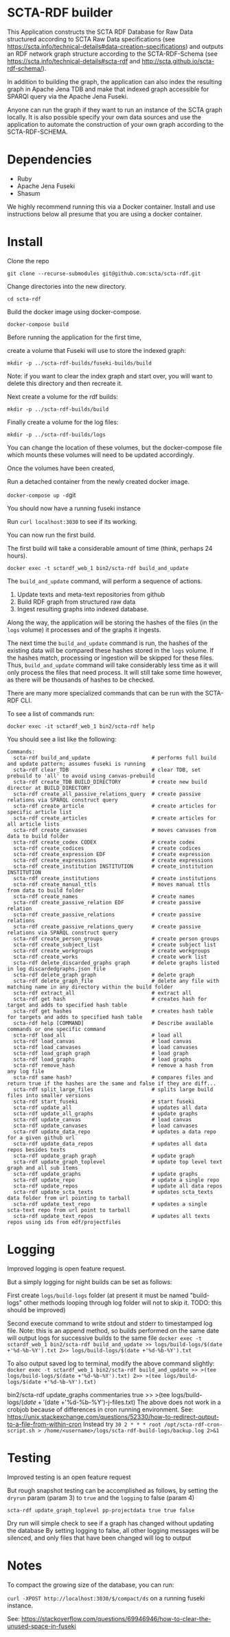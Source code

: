 # SCTA-RDF builder

This Application constructs the SCTA RDF Database for Raw Data structured according to SCTA Raw Data specifications (see https://scta.info/technical-details#data-creation-specifications) and outputs an RDF network graph structure according to the SCTA-RDF-Schema (see https://scta.info/technical-details#scta-rdf and http://scta.github.io/scta-rdf-schema/).

In addition to building the graph, the application can also index the resulting graph in Apache Jena TDB and make that indexed graph accessible for SPARQl query via the Apache Jena Fuseki.

Anyone can run the graph if they want to run an instance of the SCTA graph locally. It is also possible specify your own data sources and use the application to automate the construction of your own graph according to the SCTA-RDF-SCHEMA.

# Dependencies

* Ruby
* Apache Jena Fuseki
* Shasum

We highly recommend running this via a Docker container. Install and use instructions below all presume that you are using a docker container.

# Install

Clone the repo

`git clone --recurse-submodules git@github.com:scta/scta-rdf.git`

Change directories into the new directory.

`cd scta-rdf`


Build the docker image using docker-compose.

`docker-compose build`

Before running the application for the first time,

create a volume that Fuseki will use to store the indexed graph:

`mkdir -p ../scta-rdf-builds/fuseki-builds/build`

Note: if you want to clear the index graph and start over, you will want to delete this directory and then recreate it.

Next create a volume for the rdf builds:

`mkdir -p ../scta-rdf-builds/build`

Finally create a volume for the log files:

`mkdir -p ../scta-rdf-builds/logs`

You can change the location of these volumes, but the docker-compose file which mounts these volumes will need to be updated accordingly.

Once the volumes have been created,

Run a detached container from the newly created docker image.

`docker-compose up -d`git 

You should now have a running fuseki instance

Run `curl localhost:3030` to see if its working.

You can now run the first build.

The first build will take a considerable amount of time (think, perhaps 24 hours).

`docker exec -t sctardf_web_1 bin2/scta-rdf build_and_update`

The `build_and_update` command, will perform a sequence of actions.

1. Update texts and meta-text repositories from github
3. Build RDF graph from structured raw data
4. Ingest resulting graphs into indexed database.

Along the way, the application will be storing the hashes of the files (in the `logs` volume) it processes
and of the graphs it ingests.

The next time the `build_and_update` command is run, the hashes of the existing data
will be compared these hashes stored in the `logs` volume. If the hashes match,
processing or ingestion will be skipped for these files. Thus, `build_and_update` command
will take considerably less time as it will only process the files that need process.
It will still take some time however, as there will be thousands of hashes to be checked.

There are many more specialized commands that can be run with the SCTA-RDF CLI.

To see a list of commands run:

`docker exec -it sctardf_web_1 bin2/scta-rdf help`

You should see a list like the following:

```
Commands:
  scta-rdf build_and_update                    # performs full build and update pattern; assumes fuseki is running
  scta-rdf clear_TDB                           # clear TDB, set prebuild to 'all' to avoid using canvas-prebuild
  scta-rdf create_TDB BUILD_DIRECTORY          # create new build director at BUILD_DIRECTORY
  scta-rdf create_all_passive_relations_query  # create passive relations via SPARQL construct query
  scta-rdf create_article                      # create articles for specific article list
  scta-rdf create_articles                     # create articles for all article lists
  scta-rdf create_canvases                     # moves canvases from data to build folder
  scta-rdf create_codex CODEX                  # create codex
  scta-rdf create_codices                      # create codices
  scta-rdf create_expression EDF               # create expression
  scta-rdf create_expressions                  # create expressions
  scta-rdf create_institution INSTITUTION      # create_institution INSTITUTION
  scta-rdf create_institutions                 # create institutions
  scta-rdf create_manual_ttls                  # moves manual ttls from data to build folder
  scta-rdf create_names                        # create names
  scta-rdf create_passive_relation EDF         # create passive relation
  scta-rdf create_passive_relations            # create passive relations
  scta-rdf create_passive_relations_query      # create passive relations via SPARQL construct query
  scta-rdf create_person_groups                # create person groups
  scta-rdf create_subject_list                 # create subject list
  scta-rdf create_workgroups                   # create workgroups
  scta-rdf create_works                        # create work list
  scta-rdf delete_discarded_graphs graph       # delete graphs listed in log discardedgraphs.json file
  scta-rdf delete_graph graph                  # delete graph
  scta-rdf delete_graph_file                   # delete any file with matching name in any directory within the build folder
  scta-rdf extract_all                         # extract all
  scta-rdf get hash                            # creates hash for target and adds to specified hash table
  scta-rdf get hashes                          # creates hash table for targets and adds to specified hash table
  scta-rdf help [COMMAND]                      # Describe available commands or one specific command
  scta-rdf load_all                            # load all
  scta-rdf load_canvas                         # load canvas
  scta-rdf load_canvases                       # load canvases
  scta-rdf load_graph graph                    # load graph
  scta-rdf load_graphs                         # load graphs
  scta-rdf remove_hash                         # remove a hash from any log file
  scta-rdf same hash?                          # compares files and return true if the hashes are the same and false if they are diff...
  scta-rdf split_large_files                   # splits large build files into smaller versions
  scta-rdf start_fuseki                        # start fuseki
  scta-rdf update_all                          # updates all data
  scta-rdf update_all_graphs                   # update graphs
  scta-rdf update_canvas                       # load canvas
  scta-rdf update_canvases                     # load canvases
  scta-rdf update_data_repo                    # updates a data repo for a given github url 
  scta-rdf update_data_repos                   # updates all data repos besides texts 
  scta-rdf update_graph graph                  # update graph
  scta-rdf update_graph_toplevel               # update top level text graph and all sub items
  scta-rdf update_graphs                       # update graphs
  scta-rdf update_repo                         # update a single repo
  scta-rdf update_repos                        # update all data repos
  scta-rdf update_scta_texts                   # updates scta_texts data folder from url pointing to tarball
  scta-rdf update_text_repo                    # updates a single scta-text repo from url point to tarball
  scta-rdf update_text_repos                   # updates all texts repos using ids from edf/projectfiles

```

# Logging 

Improved logging is open feature request. 

But a simply logging for night builds can be set as follows:

First create `logs/build-logs` folder (at present it must be named "build-logs" other methods looping through log folder will not to skip it. TODO: this should be improved)

Second execute command to write stdout and stderr to timestamped log file. 
Note: this is an append method, so builds performed on the same date will output logs for successive builds to the same file
`docker exec -t sctardf_web_1 bin2/scta-rdf build_and_update >> logs/build-logs/$(date +'%d-%b-%Y').txt 2>> logs/build-logs/$(date +'%d-%b-%Y').txt`

To also output saved log to terminal, modify the above command slightly:
`docker exec -t sctardf_web_1 bin2/scta-rdf build_and_update >> >(tee logs/build-logs/$(date +'%d-%b-%Y').txt) 2>> >(tee logs/build-logs/$(date +'%d-%b-%Y').txt)`


bin2/scta-rdf update_graphs commentaries true >> >(tee logs/build-logs/$(date +'%d-%b-%Y')-j-files.txt) 2>> >(tee logs/build-logs/$(date +'%d-%b-%Y')-j-files.txt)
The above does not work in a crobjob because of differences in cron running environment. 
See: https://unix.stackexchange.com/questions/52330/how-to-redirect-output-to-a-file-from-within-cron
Instead try
`30 2 * * * root /opt/scta-rdf-cron-script.sh > /home/<username>/logs/scta-rdf-build-logs/backup.log 2>&1`

# Testing

Improved testing is an open feature request

But rough snapshot testing can be accomplished as follows, by setting the `dryrun` param (param 3) to `true` and the `logging` to false (param 4)

`scta-rdf update_graph_toplevel pp-projectdata true true false`

Dry run will simple check to see if a graph has changed without updating the database
By setting logging to false, all other logging messages will be silenced, and only files that have been changed will log to output


# Notes

To compact the growing size of the database, you can run: 

`curl -XPOST http://localhost:3030/$/compact/ds` on a running fuseki instance.

See: https://stackoverflow.com/questions/69946946/how-to-clear-the-unused-space-in-fuseki